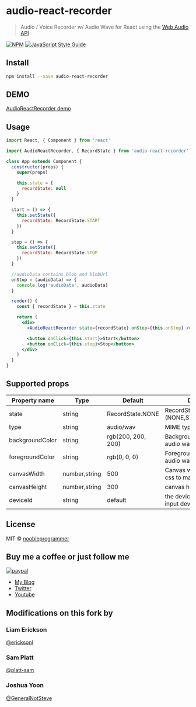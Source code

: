 # audio-react-recorder

> Audio / Voice Recorder w/ Audio Wave for React using the [Web Audio API](https://developer.mozilla.org/en-US/docs/Web/API/Web_Audio_API)

[![NPM](https://img.shields.io/npm/v/audio-react-recorder.svg)](https://www.npmjs.com/package/audio-react-recorder) [![JavaScript Style Guide](https://img.shields.io/badge/code_style-standard-brightgreen.svg)](https://standardjs.com)

## Install

```bash
npm install --save audio-react-recorder
```

## DEMO

[AudioReactRecorder demo](https://doppelgunner.github.io/audio-react-recorder/)

## Usage

```jsx
import React, { Component } from 'react'

import AudioReactRecorder, { RecordState } from 'audio-react-recorder'

class App extends Component {
  constructor(props) {
    super(props)

    this.state = {
      recordState: null
    }
  }

  start = () => {
    this.setState({
      recordState: RecordState.START
    })
  }

  stop = () => {
    this.setState({
      recordState: RecordState.STOP
    })
  }

  //audioData contains blob and blobUrl
  onStop = (audioData) => {
    console.log('audioData', audioData)
  }

  render() {
    const { recordState } = this.state

    return (
      <div>
        <AudioReactRecorder state={recordState} onStop={this.onStop} />

        <button onClick={this.start}>Start</button>
        <button onClick={this.stop}>Stop</button>
      </div>
    )
  }
}
```

## Supported props

| Property name   | Type          | Default            | Description                                          |
| --------------- | ------------- | ------------------ | ---------------------------------------------------- |
| state           | string        | RecordState.NONE   | RecordState.(NONE,START,STOP,PAUSE)                  |
| type            | string        | audio/wav          | MIME type of the audio file                          |
| backgroundColor | string        | rgb(200, 200, 200) | Background color of the audio wave / canvas          |
| foregroundColor | string        | rgb(0, 0, 0)       | Foreground color of the audio wave / canvas          |
| canvasWidth     | number,string | 500                | Canvas width (you can use css to make it responsive) |
| canvasHeight    | number,string | 300                | canvas height                                        |
| deviceId        | string        | default            | the device id of the audio input device              |

## License

MIT © [noobieprogrammer](https://github.com/noobieprogrammer)

## Buy me a coffee or just follow me

[![paypal](https://www.paypalobjects.com/en_US/i/btn/btn_donateCC_LG.gif)](https://www.paypal.com/cgi-bin/webscr?cmd=_s-xclick&hosted_button_id=GCJGP8MTETUYU)

- [My Blog](https://noobieprogrammer.blogspot.com/)
- [Twitter](https://twitter.com/noobieprogrmmer)
- [Youtube](https://www.youtube.com/channel/UCpzMkMzGopmft5welUr8QZg)

## Modifications on this fork by
### Liam Erickson
[@ericksonl](https://github.com/ericksonl)
### Sam Platt
[@platt-sam](https://github.com/platt-sam)
### Joshua Yoon
[@GeneralNotSteve](https://github.com/GeneralNotSteve)
